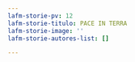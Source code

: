 ```yaml
---
lafm-storie-pv: 12
lafm-storie-titulo: PACE IN TERRA
lafm-storie-image: ''
lafm-storie-autores-list: []

---
```

